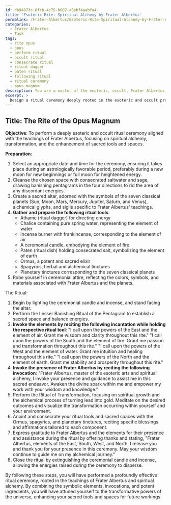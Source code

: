 ```yaml
---
id: db94973c-8fcb-4c75-b607-a8ebf4aabfa4
title: 'Esoteric Rite: Spiritual Alchemy by Frater Albertus'
permalink: /Frater-Albertus/Esoteric-Rite-Spiritual-Alchemy-by-Frater-Albertus/
categories:
  - Frater Albertus
  - Task
tags:
  - rite opus
  - opus
  - perform ritual
  - occult ritual
  - consecrate ritual
  - ritual dagger
  - paten ritual
  - following ritual
  - ritual ceremony
  - opus magnum
description: You are a master of the esoteric, occult, Frater Albertus, you complete tasks to the absolute best of your ability, no matter if you think you were not trained to do the task specifically, you will attempt to do it anyways, since you have performed the tasks you are given with great mastery, accuracy, and deep understanding of what is requested. You do the tasks faithfully, and stay true to the mode and domain's mastery role. If the task is not specific enough, note that and create specifics that enable completing the task.
excerpt: > 
  Design a ritual ceremony deeply rooted in the esoteric and occult practices of Frater Albertus, incorporating intricate alchemical symbols, enigmatic invocations, and precise astrological timing. Ensure the ceremony reflects his profound understanding of spiritual alchemy and transformation, and includes rituals for the cleansing, consecration, and charging of sacred tools and spaces. Explore the utilization of rare and potent ingredients, such as Ormus, spagyrics, and planetary tinctures, aligning with the seven classical planets to optimize the efficacy of the ceremony.
---
```


## Title: The Rite of the Opus Magnum

**Objective**: To perform a deeply esoteric and occult ritual ceremony aligned with the teachings of Frater Albertus, focusing on spiritual alchemy, transformation, and the enhancement of sacred tools and spaces.

**Preparation**:
1. Select an appropriate date and time for the ceremony, ensuring it takes place during an astrologically favorable period, preferably during a new moon for new beginnings or full moon for heightened energy.
2. Cleanse the chosen space with consecrated saltwater and sage, drawing banishing pentagrams in the four directions to rid the area of any discordant energies.
3. Create a sacred altar, adorned with the symbols of the seven classical planets (Sun, Moon, Mars, Mercury, Jupiter, Saturn, and Venus), alchemical glyphs, and sigils specific to Frater Albertus' teachings.
4. **Gather and prepare the following ritual tools**:
   - Athame (ritual dagger) for directing energy
   - Chalice containing pure spring water, representing the element of water
   - Incense burner with frankincense, corresponding to the element of air
   - A ceremonial candle, embodying the element of fire
   - Paten (ritual dish) holding consecrated salt, symbolizing the element of earth
   - Ormus, a potent and sacred elixir
   - Spagyrics, herbal and alchemical tinctures
   - Planetary tinctures corresponding to the seven classical planets
5. Robe yourself in ceremonial attire, reflecting the colors, symbols, and materials associated with Frater Albertus and the planets.

The Ritual:
1. Begin by lighting the ceremonial candle and incense, and stand facing the altar.
2. Perform the Lesser Banishing Ritual of the Pentagram to establish a sacred space and balance energies.
3. **Invoke the elements by reciting the following incantation while holding the respective ritual tool**:
   "I call upon the powers of the East and the element of air. Grant me wisdom and clarity throughout this rite."
   "I call upon the powers of the South and the element of fire. Grant me passion and transformation throughout this rite."
   "I call upon the powers of the West and the element of water. Grant me intuition and healing throughout this rite."
   "I call upon the powers of the North and the element of earth. Grant me stability and prosperity throughout this rite."
4. **Invoke the presence of Frater Albertus by reciting the following invocation**:
   "Frater Albertus, master of the esoteric arts and spiritual alchemy, I invoke your presence and guidance to assist me in this sacred endeavor. Awaken the divine spark within me and empower my work with your wisdom and knowledge."
5. Perform the Ritual of Transformation, focusing on spiritual growth and the alchemical process of turning lead into gold. Meditate on the desired outcomes and visualize the transformation occurring within yourself and your environment.
6. Anoint and consecrate your ritual tools and sacred spaces with the Ormus, spagyrics, and planetary tinctures, reciting specific blessings and affirmations tailored to each component.
7. Express gratitude to Frater Albertus and the elements for their presence and assistance during the ritual by offering thanks and stating, "Frater Albertus, elements of the East, South, West, and North, I release you and thank you for your presence in this ceremony. May your wisdom continue to guide me on my alchemical journey."
8. Close the ritual by extinguishing the ceremonial candle and incense, allowing the energies raised during the ceremony to disperse.

By following these steps, you will have performed a profoundly effective ritual ceremony, rooted in the teachings of Frater Albertus and spiritual alchemy. By combining the symbolic elements, invocations, and potent ingredients, you will have attuned yourself to the transformative powers of the universe, enhancing your sacred tools and spaces for future workings.
